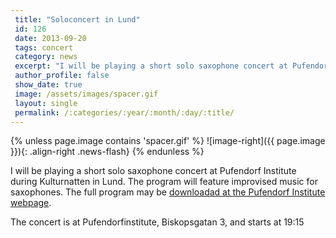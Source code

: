 ```yaml
---
 title: "Soloconcert in Lund"
 id: 126
 date: 2013-09-20
 tags: concert
 category: news
 excerpt: "I will be playing a short solo saxophone concert at Pufendorf Institute during Kulturnatten in Lund. The program will feature improvised music for saxophones. The full program may be downloadad at the..."
 author_profile: false
 show_date: true
 image: /assets/images/spacer.gif
 layout: single
 permalink: /:categories/:year/:month/:day/:title/
---
```

{% unless page.image contains 'spacer.gif' %}
   ![image-right]({{ page.image }}){: .align-right .news-flash}
{% endunless %}

I will be playing a short solo saxophone concert at Pufendorf Institute during Kulturnatten in Lund. The program will feature improvised music for saxophones. The full program may be <a href="http://www.pi.lu.se/upload/Pufendorfinstitutet/Kulturnatt_flyer_5_5_web.pdf">downloadad at the Pufendorf Institute webpage</a>.

The concert is at Pufendorfinstitute, Biskopsgatan 3, and starts at 19:15


